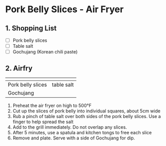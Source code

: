# Pork Belly Slices - Air Fryer

## 1. Shopping List
- [ ] Pork belly slices
- [ ] Table salt
- [ ] Gochujang (Korean chili paste)

## 2. Airfry
|<!-- -->|<!-- -->|
|---|---|
| Pork belly slices | table salt |
| Gochujang | |

1. Preheat the air fryer on high to 500°F
2. Cut up the slices of pork belly into individual squares, about 5cm wide
3. Rub a pinch of table salt over both sides of the pork belly slices. Use a finger to help spread the salt
3. Add to the grill immediately. Do not overlap any slices.
4. After 5 minutes, use a spatula and kitchen tongs to free each slice
5. Remove and plate. Serve with a side of Gochujang for dip.
